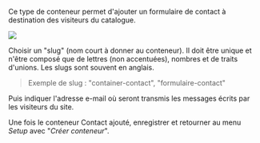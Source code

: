 Ce type de conteneur permet d'ajouter un formulaire de contact à destination des visiteurs du catalogue. 

 ![](assets/pages/contact_container.png)

Choisir un "slug" (nom court à donner au conteneur). Il doit être unique et n'être composé que de lettres (non accentuées), nombres et de traits d'unions. Les slugs sont souvent en anglais.

> Exemple de slug : "container-contact", "formulaire-contact"

Puis indiquer l'adresse e-mail où seront transmis les messages écrits par les visiteurs du site.

Une fois le conteneur Contact ajouté, enregistrer et retourner au menu *Setup* avec "*Créer conteneur*".